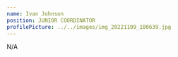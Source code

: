 ```yaml
---
name: Ivan Johnson
position: JUNIOR COORDINATOR
profilePicture: ../../images/img_20221109_100639.jpg
---
```

N﻿/A